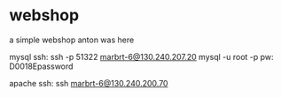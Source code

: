 # webshop
a simple webshop
anton was here

mysql ssh:
ssh -p 51322 marbrt-6@130.240.207.20
mysql -u root -p
pw: D0018Epassword

apache ssh:
ssh marbrt-6@130.240.200.70
